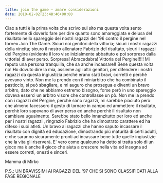 ```yaml
---
title: join the game – amare considerazioni
date: 2010-02-02T23:48:46+00:00
---
```

Ciao a tutti è la prima volta che scrivo sul sito ma questa volta sento fortemente di doverlo fare per dire quanto sono amareggiata e delusa del risultato nello spareggio dei nostri ragazzi del '96 contro il pergine nel torneo Join The Game. Sicuri noi genitori della vittoria; sicuri i nostri ragazzi della vincita; sicuro il nostro allenatore Fabrizio del risultato, sicuri i ragazzi del Pergine (evidente il loro viso inizialmente abbattuto e poi sorpreso dalla vittoria) di aver perso. Sorpresa! Abracadabra! Vittoria del Pergine!!!!! Mi reputo una persona tranquilla, che sa anche incassare!! Bene questa volta no! Ho dovuto dire la mia, assieme agli altri genitori, per difendere i nostri ragazzi da questa ingiustizia perchè erano stati bravi, corretti e perchè avevano vinto. Non me la prendo con il miniarbitro che ha combinato il pasticcio, si può sbagliare, e mi auguro che prosegua e diventi un bravo arbitro, dato che ne abbiamo estremo bisogno, forse però in uno spareggio doveva esserci un arbitro visore che controllasse un pò. Non me la prendo con i ragazzi del Pergine, perchè sono ragazzi, mi sarebbe piaciuto però che almeno facessero il gesto di tornare in campo ed ammettere il risultato, perchè loro sapevano di aver perso ed anche perchè il risultato non cambiava ugualmente. Sarebbe stato bello innanzitutto per loro ed anche per i nostri ragazzi , ringrazio Fabrizio che ha dimostrato carattere ed ha difeso i suoi atleti. Un bravo ai ragazzi che hanno saputo incassare il risultato con dignità ed educazione, dimostrando più maturità di certi adulti, e che saranno sicuramente pronti ad incassare bene tutte quelle ingiustizie che la vita gli riserverà. E' vero come qualcuno ha detto si tratta solo di un gioco ma è anche il gioco che aiuta a crescere nella vita ed insegna ad essere corretti, onesti e sinceri.

Mamma di Mirko

P.S.: UN BRAVISSIMI AI RAGAZZI DEL '97 CHE SI SONO CLASSIFICATI ALLA FASE REGIONALE